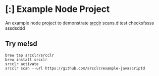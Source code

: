 # [:] Example Node Project

An example node project to demonstrate [srcclr](https://www.srsscclr.com) scans.d test checksfssss
sssdsddd
## Try me!sd

```
brew tap srcclr/srcclr
brew install srcclr
srcclr activate
srcclr scan --url https://github.com/srcclr/example-javascriptd
```
